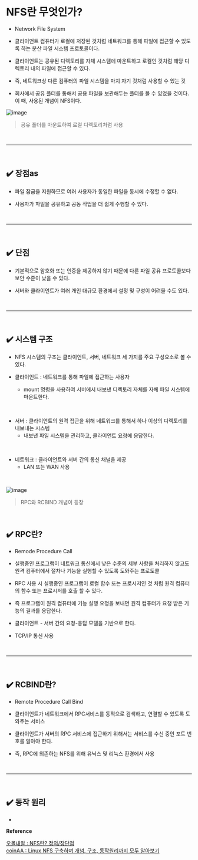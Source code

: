 # NFS란 무엇인가?
- Network File System

- 클라이언트 컴퓨터가 로컬에 저장된 것처럼 네트워크를 통해 파일에 접근할 수 있도록 하는 분산 파일 시스템 프로토콜이다.

- 클라이언트는 공유된 디렉토리를 자체 시스템에 마운트하고 로컬인 것처럼 해당 디렉토리 내의 파일에 접근할 수 있다.

- 즉, 네트워크상 다른 컴퓨터의 파일 시스템을 마치 자기 것처럼 사용할 수 있는 것

- 회사에서 공유 폴더를 통해서 공용 파일을 보관해두는 폴더를 볼 수 있었을 것이다.
이 때, 사용된 개념이 NFS이다.

![image](https://github.com/user-attachments/assets/8039c9c4-9184-4e6c-9163-c3bbe4687d47)
> 공유 폴더를 마운트하여 로컬 디렉토리처럼 사용
<br>
<hr>
<br>

## ✔️ 장점as
- 파일 잠금을 지원하므로 여러 사용자가 동일한 파일을 동시에 수정할 수 없다.

- 사용자가 파일을 공유하고 공동 작업을 더 쉽게 수행할 수 있다.
<br>
<hr>
<br>

## ✔️ 단점
- 기본적으로 암호화 또는 인증을 제공하지 않기 때문에 다른 파일 공유 프로토콜보다 보안 수준이 낮을 수 있다.

- 서버와 클라이언트가 여러 개인 대규모 환경에서 설정 및 구성이 어려울 수도 있다.
<br>
<hr>
<br>

## ✔️ 시스템 구조
- NFS 시스템의 구조는 클라이언트, 서버, 네트워크 세 가지를 주요 구성요소로 볼 수 있다.

- 클라이언트 : 네트워크를 통해 파일에 접근하는 사용자
  - mount 명령을 사용하여 서버에서 내보낸 디렉토리 자체를 자체 파일 시스템에 마운트한다.
<br>

- 서버 : 클라이언트의 원격 접근을 위해 네트워크를 통해서 하나 이상의 디렉토리를 내보내는 시스템
  - 내보낸 파일 시스템을 관리하고, 클라이언트 요청에 응답한다.
<br>

- 네트워크 : 클라이언트와 서버 간의 통신 채널을 제공
  - LAN 또는 WAN 사용
<br>

![image](https://github.com/user-attachments/assets/e8ff26ee-bc4f-45c4-b85e-570d794da15f)
> RPC와 RCBIND 개념이 등장
<br>

## ✔️ RPC란?
- Remode Procedure Call

- 실행중인 프로그램이 네트워크 통신에서 낮은 수준의 세부 사항을 처리하지 않고도 원격 컴퓨터에서 절차나 기능을 실행할 수 있도록 도와주는 프로토콜

- RPC 사용 시 실행중인 프로그램이 로컬 함수 또는 프로시저인 것 처럼 원격 컴퓨터의 함수 또는 프로시저를 호출 할 수 있다.

- 즉 프로그램이 원격 컴퓨터에 기능 실행 요청을 보내면 원격 컴퓨터가 요청 받은 기능의 결과를 응답한다.

- 클라이언트 - 서버 간의 요청-응답 모델을 기반으로 한다.

- TCP/IP 통신 사용
<br>
<hr>
<br>

## ✔️ RCBIND란?
- Remote Procedure Call Bind

- 클라이언트가 네트워크에서 RPC서비스를 동적으로 검색하고, 연결할 수 있도록 도와주는 서비스

- 클라이언트가 서버의 RPC 서비스에 접근하기 위해서는 서비스를 수신 중인 포트 번호를 알아야 한다.

- 즉, RPC에 의존하는 NFS를 위해 유닉스 및 리눅스 환경에서 사용
<br>
<hr>
<br>

## ✔️ 동작 원리
- 

**Reference**<br>

[오몰내알 : NFS란? 정의/장단점](https://kgw7401.tistory.com/51)<br>
[coinAA : Linux NFS 구축하며 개념, 구조, 동작원리까지 모두 알아보기](https://onecoin-life.com/87)
